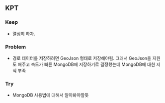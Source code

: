 ## KPT

### Keep

- 열심히 하자.

### Problem

- 경로 데이터를 저장하려면 GeoJson 형태로 저장해야됨. 그래서 GeoJson을 지원도 해주고 속도가 빠른 MongoDB에 저장하기로 결정했는데 MongoDB에 대한 지식 부족

### Try

- MongoDB 사용법에 대해서 알아봐야할듯
